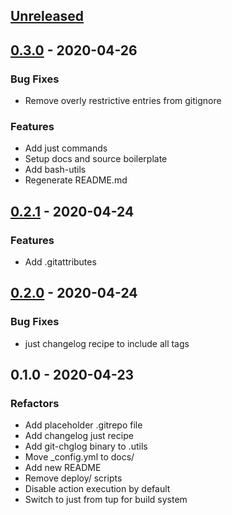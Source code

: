 <a name="unreleased"></a>
## [Unreleased]


<a name="0.3.0"></a>
## [0.3.0] - 2020-04-26
### Bug Fixes
- Remove overly restrictive entries from gitignore

### Features
- Add just commands
- Setup docs and source boilerplate
- Add bash-utils
- Regenerate README.md


<a name="0.2.1"></a>
## [0.2.1] - 2020-04-24
### Features
- Add .gitattributes


<a name="0.2.0"></a>
## [0.2.0] - 2020-04-24
### Bug Fixes
- just changelog recipe to include all tags


<a name="0.1.0"></a>
## 0.1.0 - 2020-04-23
### Refactors
- Add placeholder .gitrepo file
- Add changelog just recipe
- Add git-chglog binary to .utils
- Move _config.yml to docs/
- Add new README
- Remove deploy/ scripts
- Disable action execution by default
- Switch to just from tup for build system


[Unreleased]: https://github.com/mauna-cloud/starter-template/compare/0.3.0...HEAD
[0.3.0]: https://github.com/mauna-cloud/starter-template/compare/0.2.1...0.3.0
[0.2.1]: https://github.com/mauna-cloud/starter-template/compare/0.2.0...0.2.1
[0.2.0]: https://github.com/mauna-cloud/starter-template/compare/0.1.0...0.2.0
